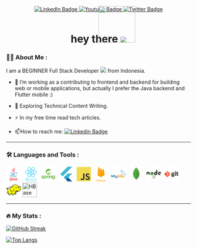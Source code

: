 <div id="header" align="center">
<img src="https://media4.giphy.com/media/zOvBKUUEERdNm/giphy.gif?cid=ecf05e47brud9stkielmjo2k86rtz80hq3p3dp2oqw2gvkxe&ep=v1_gifs_search&rid=giphy.gif&ct=g" width="100" height="100" style="position:absolute" frameBorder="0" class="giphy-embed" allowFullScreen>
</div >
<div id="badges" align="center">
  <a href="https://www.linkedin.com/in/senja-ingrit-176461219/">
    <img src="https://img.shields.io/badge/LinkedIn-blue?style=for-the-badge&logo=linkedin&logoColor=white" alt="LinkedIn Badge"/>
  </a>
  <a href="https://www.youtube.com/channel/UCEdDJ53fmVH1qXE-YaLiluA">
    <img src="https://img.shields.io/badge/YouTube-red?style=for-the-badge&logo=youtube&logoColor=white" alt="Youtube Badge"/>
  </a>
  <a href="https://twitter.com/aswin_anonymous">
    <img src="https://img.shields.io/badge/Twitter-x?style=for-the-badge&logo=twitter&color=black&logoColor=white" alt="Twitter Badge"/>
  </a>
</div>

<div id="profile" align="center">
  <img src="https://komarev.com/ghpvc/?username=senja007&style=flat-square&color=blue" alt=""/>
</div>

<div id="sapaan" align="center">
<h1>
  hey there <img src="https://media.giphy.com/media/hvRJCLFzcasrR4ia7z/giphy.gif" width="30px"/>
</h1>
</div>



### :woman_technologist: About Me :

I am a BEGINNER Full Stack Developer <img src="https://media.giphy.com/media/WUlplcMpOCEmTGBtBW/giphy.gif" width="30"> from Indonesia.

- :telescope: I’m working as a contributing to frontend and backend for building web or mobile applications, but actually I prefer the Java backend and Flutter mobile :)

- :seedling: Exploring Technical Content Writing.

- :zap: In my free time read tech articles.

- :mailbox:How to reach me: [![Linkedin Badge](https://img.shields.io/badge/-here-blue?style=flat&logo=Linkedin&logoColor=white)](https://www.linkedin.com/in/senja-ingrit-176461219/)

---

### :hammer_and_wrench: Languages and Tools :
<div>
  <img src="https://github.com/devicons/devicon/blob/master/icons/java/java-original-wordmark.svg" title="Java" alt="Java" width="40" height="40"/>&nbsp;
  <img src="https://github.com/devicons/devicon/blob/master/icons/react/react-original-wordmark.svg" title="React" alt="React" width="40" height="40"/>&nbsp;
  <img src="https://github.com/devicons/devicon/blob/master/icons/spring/spring-original-wordmark.svg" title="Spring" alt="Spring" width="40" height="40"/>&nbsp;
  <img src="https://github.com/devicons/devicon/blob/master/icons/flutter/flutter-original.svg" title="Flutter" alt="Flutter" width="40" height="40"/>&nbsp;
  <img src="https://github.com/devicons/devicon/blob/master/icons/javascript/javascript-original.svg" title="JavaScript" alt="JavaScript" width="40" height="40"/>&nbsp;
  <img src="https://github.com/devicons/devicon/blob/master/icons/firebase/firebase-plain-wordmark.svg" title="Firebase" alt="Firebase" width="40" height="40"/>&nbsp;
  <img src="https://github.com/devicons/devicon/blob/master/icons/mysql/mysql-original-wordmark.svg" title="MySQL"  alt="MySQL" width="40" height="40"/>&nbsp;
  <img src="https://github.com/devicons/devicon/blob/master/icons/mongodb/mongodb-original.svg" title="Mongodb"  alt="Mongodb" width="40" height="40"/>&nbsp;
  <img src="https://github.com/devicons/devicon/blob/master/icons/nodejs/nodejs-original-wordmark.svg" title="NodeJS" alt="NodeJS" width="40" height="40"/>&nbsp;
  <img src="https://github.com/devicons/devicon/blob/master/icons/git/git-original-wordmark.svg" title="Git" **alt="Git" width="40" height="40"/>
  <img src="https://github.com/devicons/devicon/blob/master/icons/hadoop/hadoop-original.svg" title="Hadoop" **alt="Hadoop" width="40" height="40"/>
  <img src="https://www.logo.wine/a/logo/Apache_HBase/Apache_HBase-Logo.wine.svg" title="HBase" **alt="HBase" width="40" height="40"/>
</div>

---

### :fire: My Stats :
[![GitHub Streak](http://github-readme-streak-stats.herokuapp.com?user=senja007&theme=dracula)](https://git.io/streak-stats)

[![Top Langs](https://github-readme-stats.vercel.app/api/top-langs/?username=senja007&layout=compact&theme=vision-friendly-dark)](https://github.com/anuraghazra/github-readme-stats)


<!---
senja007/senja007 is a ✨ special ✨ repository because its `README.md` (this file) appears on your GitHub profile.
You can click the Preview link to take a look at your changes.
--->
